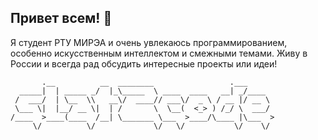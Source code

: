 ## Привет всем! 👋

Я студент РТУ МИРЭА и очень увлекаюсь программированием, особенно искусственным интеллектом и смежными темами. Живу в России и всегда рад обсудить интересные проекты или идеи!

```
       .__          __  ________                 .___      
  _____|  | _____ _/  |_\_____  \ ____  ____   __| _/____  
 /  ___/  | \__  \\   __\/  ____// ___\/  _ \ / __ |/ __ \ 
 \___ \|  |__/ __ \|  | /       \  \__(  <_> ) /_/ \  ___/ 
/____  >____(____  /__| \_______ \___  >____/\____ |\___  >
     \/          \/             \/   \/           \/    \/ 
```
